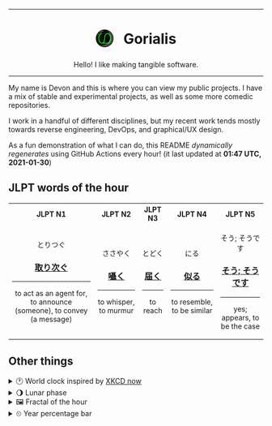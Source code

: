 ***

<h1 align="center">
<sub>
    <img src="readme/resources/avatar.png" height="36">
</sub>
&nbsp;
Gorialis
</h1>
<p align="center">
Hello! I like making tangible software.
</p>

***

My name is Devon and this is where you can view my public projects. I have a mix of stable and experimental projects, as well as some more comedic repositories.

I work in a handful of different disciplines, but my recent work tends mostly towards reverse engineering, DevOps, and graphical/UX design.

As a fun demonstration of what I can do, this README *dynamically regenerates* using GitHub Actions every hour! (it last updated at **01:47 UTC, 2021-01-30**)

<h2>JLPT words of the hour</h2>
<table>
    <tr>
        <th>JLPT N1</th>
        <th>JLPT N2</th>
        <th>JLPT N3</th>
        <th>JLPT N4</th>
        <th>JLPT N5</th>
    </tr>
    <tr>
        <td>
            <p align="center">とりつぐ</p>
            <h3 align="center"><b><a href="https://jisho.org/search/%E5%8F%96%E3%82%8A%E6%AC%A1%E3%81%90">取り次ぐ</a></b></h3>
            <hr>
            <p align="center">to act as an agent for,<wbr> to announce (someone),<wbr> to convey (a message)</p>
        </td>
        <td>
            <p align="center">ささやく</p>
            <h3 align="center"><b><a href="https://jisho.org/search/%E5%9B%81%E3%81%8F">囁く</a></b></h3>
            <hr>
            <p align="center">to whisper,<wbr> to murmur</p>
        </td>
        <td>
            <p align="center">とどく</p>
            <h3 align="center"><b><a href="https://jisho.org/search/%E5%B1%8A%E3%81%8F">届く</a></b></h3>
            <hr>
            <p align="center">to reach</p>
        </td>
        <td>
            <p align="center">にる</p>
            <h3 align="center"><b><a href="https://jisho.org/search/%E4%BC%BC%E3%82%8B">似る</a></b></h3>
            <hr>
            <p align="center">to resemble,<wbr> to be similar</p>
        </td>
        <td>
            <p align="center">そう; そうです</p>
            <h3 align="center"><b><a href="https://jisho.org/search/%E3%81%9D%E3%81%86%3B%20%E3%81%9D%E3%81%86%E3%81%A7%E3%81%99">そう; そうです</a></b></h3>
            <hr>
            <p align="center">yes;<br> appears,<wbr> to be the case</p>
        </td>
    </tr>
</table>

<h2>Other things</h2>
<details>
<summary>🕐  World clock inspired by <a href="https://xkcd.com/now">XKCD now</a></summary>

> <img src="generated/now.png" width="512">

</details>
<details>
<summary>🌖 Lunar phase</summary>

The moon is approximately 59.15% through its phase (Waning Gibbous).

</details>
<details>
<summary>&#x1f5bc; Fractal of the hour</summary>

> <img src="generated/fractal.png" width="512">

</details>
<details>
<summary>&#x23f2; Year percentage bar</summary>
<pre><code>2021 [█▁▁▁▁▁▁▁▁▁▁▁▁▁▁▁▁▁▁▁] 7.97%</code></pre>
</details>
